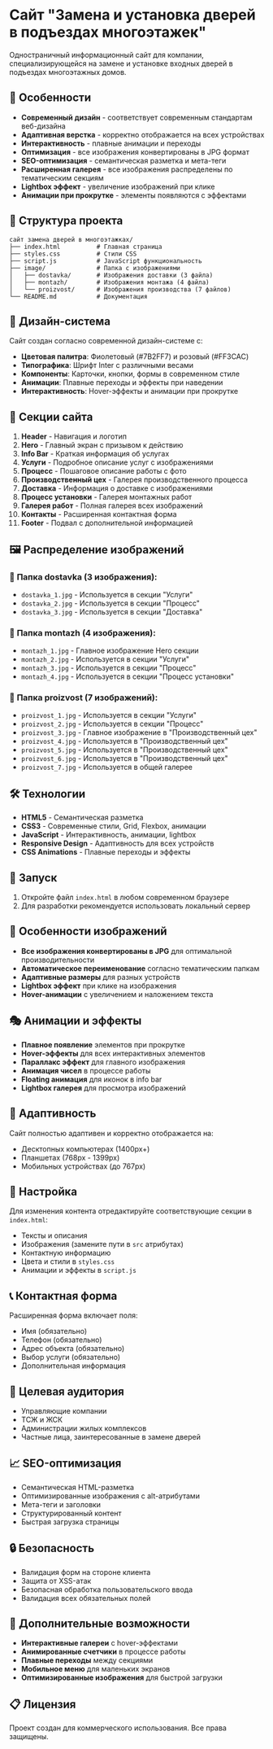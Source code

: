 # Сайт "Замена и установка дверей в подъездах многоэтажек"

Одностраничный информационный сайт для компании, специализирующейся на замене и установке входных дверей в подъездах многоэтажных домов.

## 🚀 Особенности

- **Современный дизайн** - соответствует современным стандартам веб-дизайна
- **Адаптивная верстка** - корректно отображается на всех устройствах
- **Интерактивность** - плавные анимации и переходы
- **Оптимизация** - все изображения конвертированы в JPG формат
- **SEO-оптимизация** - семантическая разметка и мета-теги
- **Расширенная галерея** - все изображения распределены по тематическим секциям
- **Lightbox эффект** - увеличение изображений при клике
- **Анимации при прокрутке** - элементы появляются с эффектами

## 📁 Структура проекта

```
сайт замена дверей в многоэтажках/
├── index.html          # Главная страница
├── styles.css          # Стили CSS
├── script.js           # JavaScript функциональность
├── image/              # Папка с изображениями
│   ├── dostavka/       # Изображения доставки (3 файла)
│   ├── montazh/        # Изображения монтажа (4 файла)
│   └── proizvost/      # Изображения производства (7 файлов)
└── README.md           # Документация
```

## 🎨 Дизайн-система

Сайт создан согласно современной дизайн-системе с:
- **Цветовая палитра**: Фиолетовый (#7B2FF7) и розовый (#FF3CAC)
- **Типографика**: Шрифт Inter с различными весами
- **Компоненты**: Карточки, кнопки, формы в современном стиле
- **Анимации**: Плавные переходы и эффекты при наведении
- **Интерактивность**: Hover-эффекты и анимации при прокрутке

## 📱 Секции сайта

1. **Header** - Навигация и логотип
2. **Hero** - Главный экран с призывом к действию
3. **Info Bar** - Краткая информация об услугах
4. **Услуги** - Подробное описание услуг с изображениями
5. **Процесс** - Пошаговое описание работы с фото
6. **Производственный цех** - Галерея производственного процесса
7. **Доставка** - Информация о доставке с изображениями
8. **Процесс установки** - Галерея монтажных работ
9. **Галерея работ** - Полная галерея всех изображений
10. **Контакты** - Расширенная контактная форма
11. **Footer** - Подвал с дополнительной информацией

## 🖼️ Распределение изображений

### 📁 **Папка dostavka (3 изображения):**
- `dostavka_1.jpg` - Используется в секции "Услуги"
- `dostavka_2.jpg` - Используется в секции "Процесс"
- `dostavka_3.jpg` - Используется в секции "Доставка"

### 📁 **Папка montazh (4 изображения):**
- `montazh_1.jpg` - Главное изображение Hero секции
- `montazh_2.jpg` - Используется в секции "Услуги"
- `montazh_3.jpg` - Используется в секции "Процесс"
- `montazh_4.jpg` - Используется в секции "Процесс установки"

### 📁 **Папка proizvost (7 изображений):**
- `proizvost_1.jpg` - Используется в секции "Услуги"
- `proizvost_2.jpg` - Используется в секции "Процесс"
- `proizvost_3.jpg` - Главное изображение в "Производственный цех"
- `proizvost_4.jpg` - Используется в "Производственный цех"
- `proizvost_5.jpg` - Используется в "Производственный цех"
- `proizvost_6.jpg` - Используется в "Производственный цех"
- `proizvost_7.jpg` - Используется в общей галерее

## 🛠️ Технологии

- **HTML5** - Семантическая разметка
- **CSS3** - Современные стили, Grid, Flexbox, анимации
- **JavaScript** - Интерактивность, анимации, lightbox
- **Responsive Design** - Адаптивность для всех устройств
- **CSS Animations** - Плавные переходы и эффекты

## 🚀 Запуск

1. Откройте файл `index.html` в любом современном браузере
2. Для разработки рекомендуется использовать локальный сервер

## 📸 Особенности изображений

- **Все изображения конвертированы в JPG** для оптимальной производительности
- **Автоматическое переименование** согласно тематическим папкам
- **Адаптивные размеры** для разных устройств
- **Lightbox эффект** при клике на изображения
- **Hover-анимации** с увеличением и наложением текста

## 🎭 Анимации и эффекты

- **Плавное появление** элементов при прокрутке
- **Hover-эффекты** для всех интерактивных элементов
- **Параллакс эффект** для главного изображения
- **Анимация чисел** в процессе работы
- **Floating анимация** для иконок в info bar
- **Lightbox галерея** для просмотра изображений

## 📱 Адаптивность

Сайт полностью адаптивен и корректно отображается на:
- Десктопных компьютерах (1400px+)
- Планшетах (768px - 1399px)
- Мобильных устройствах (до 767px)

## 🔧 Настройка

Для изменения контента отредактируйте соответствующие секции в `index.html`:
- Тексты и описания
- Изображения (замените пути в `src` атрибутах)
- Контактную информацию
- Цвета и стили в `styles.css`
- Анимации и эффекты в `script.js`

## 📞 Контактная форма

Расширенная форма включает поля:
- Имя (обязательно)
- Телефон (обязательно)
- Адрес объекта (обязательно)
- Выбор услуги (обязательно)
- Дополнительная информация

## 🎯 Целевая аудитория

- Управляющие компании
- ТСЖ и ЖСК
- Администрации жилых комплексов
- Частные лица, заинтересованные в замене дверей

## 📈 SEO-оптимизация

- Семантическая HTML-разметка
- Оптимизированные изображения с alt-атрибутами
- Мета-теги и заголовки
- Структурированный контент
- Быстрая загрузка страницы

## 🔒 Безопасность

- Валидация форм на стороне клиента
- Защита от XSS-атак
- Безопасная обработка пользовательского ввода
- Валидация всех обязательных полей

## 🎨 Дополнительные возможности

- **Интерактивные галереи** с hover-эффектами
- **Анимированные счетчики** в процессе работы
- **Плавные переходы** между секциями
- **Мобильное меню** для маленьких экранов
- **Оптимизированные изображения** для быстрой загрузки

## 📋 Лицензия

Проект создан для коммерческого использования. Все права защищены.
